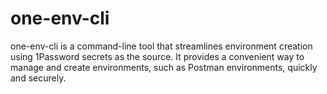 # one-env-cli

one-env-cli is a command-line tool that streamlines environment creation using 1Password secrets as the source. It provides a convenient way to manage and create environments, such as Postman environments, quickly and securely.
